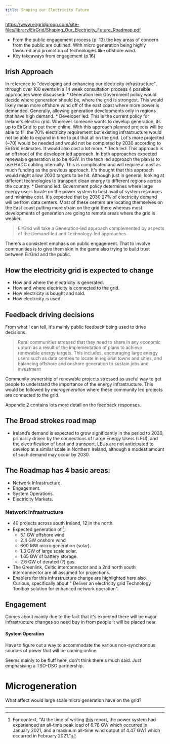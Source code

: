 ```yaml
---
title: Shaping our Electricity Future
---
```

https://www.eirgridgroup.com/site-files/library/EirGrid/Shaping_Our_Electricity_Future_Roadmap.pdf


* From the public engagement process (p. 13) the key areas of concern from the public are outlined. With micro
  generation being highly favoured and promotion of technologies like offshore wind.
* Key takeaways from engagement (p.16)

## Irish Approach

In reference to "developing and enhancing our electricity infrastructure", through over 100 events in a 14 week
consultation process 4 possible approaches were discussed:
    * Generation led: Government policy would decide where generation should be, where the grid is strongest. This
      would likely mean more offshore wind off of the east coast where more power is demanded. Generally, allowing
      generation developments only in regions that have high demand.
    * Developer led: This is the current policy for Ireland's electric grid. Wherever someone wants to develop
      generation, its up to EirGrid to put them online. With this approach planned projects will be able to fill the 70%
      electricity requirement but existing infrastructure would not be able to expand in time to put that all on the
      grid. Lot's more projected (~70) would be needed and would not be completed by 2030 according to EirGrid
      estimates. It would also cost a lot more.
    * Tech led: This approach is an offshoot of the developer led approach. In both approaches expected renewable
      generation is to be 4GW. In the tech led approach the plan is to use HVDC cabling internally. This is complicated
      and will require almost as much funding as the previous approach. It's thought that this approach would might allow
      2030 targets to be hit. Although just in general, looking at different technologies to transport clean energy to
      different regions across the country.
    * Demand led: Government policy determines where large energy users locate on the power system to best avail of
      system resources and minimise cost. It's expected that by 2030 27% of electricity demand will be from data
      centers. Most of these centers are locating themselves on the East coast putting more strain on the grid there
      whereas most developments of generation are going to remote areas where the grid is weaker.

> EirGrid will take a Generation-led approach complemented by aspects of the Demand-led and Technology-led approaches.

There's a consistent emphasis on public engagement. That to involve communities is to give them skin in the game also
trying to build trust between EirGrid and the public.

## How the electricity grid is expected to change

* How and where the electricity is generated.
* How and where electricity is connected to the grid.
* How electricity is bought and sold.
* How electricity is used. 

## Feedback driving decisions

From what I can tell, it's mainly public feedback being used to drive decisions.

> Rural communities stressed that they need to share in any economic upturn as a result of the implementation of plans
to achieve renewable energy targets. This includes, encouraging large energy users such as data centres to locate in
regional towns and cities, and balancing offshore and onshore generation to sustain jobs and investment

Community ownership of renewable projects stressed as useful way to get people to understand the importance of the
energy infrastructure. This would be followed by _microgeneration_ where these community led projects are connected to
the grid.

Appendix 2 contains lots more detail on the feedback responses.

## The Broad strokes road map

* Ireland’s demand is expected to grow significantly in the period to 2030, primarily driven by the connections of Large
  Energy Users (LEU), and the electrification of heat and transport. LEUs are not anticipated to develop at a similar
  scale in Northern Ireland, although a modest amount of such demand may occur by 2030.

## The Roadmap has 4 basic areas:

* Network Infrastructure.
* Engagement.
* System Operations.
* Electricity Markets.

### Network Infrastructure

* 40 projects across south Ireland, 12 in the north.
* Expected generation of [^1]:
    * 5.1 GW offshore wind
    * 2.4 GW onshore wind
    * 600 MW micro generation (solar).
    * 1.3 GW of large scale solar.
    * 1.65 GW of battery storage.
    * 2.6 GW of derated (?) gas.
* The Greenlink, Celtic interconnector and a 2nd north south interconnector are all assumed for projections.
* Enablers for this infrastructure change are highlighted here also. Curious, specifically about " Deliver an
  electricity grid Technology Toolbox solution for enhanced network operation".

## Engagement

Comes about mainly due to the fact that it's expected there will be major infrastructure changes so need buy in from
people it will be placed near.

#### System Operation

Have to figure out a way to accommodate the various non-synchronous sources of power that will be coming online.

Seems mainly to be fluff here, don't think there's much said. Just emphasising a TSO-DSO partnership.

# Microgeneration

What affect would large scale micro generation have on the grid?

---

[^1]: For context, "At the time of writing [this](https://www.eirgridgroup.com/site-files/library/EirGrid/Shaping_Our_Electricity_Future_Roadmap.pdf) report, the
power system had experienced an all-time peak load of 6.78 GW which occurred in January 2021, and a maximum all-time
wind output of 4.47 GW1 which occurred in February 2021."



